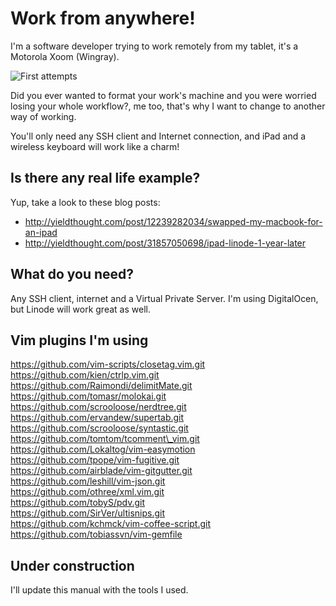 # Work from anywhere!

I'm a software developer trying to work remotely from my tablet, 
it's a Motorola Xoom (Wingray).

![First attempts](http://i.imgur.com/7PnsvDV.jpg)

Did you ever wanted to format your work's machine and you were
worried losing your whole workflow?, me too, that's why I want to
change to another way of working.

You'll only need any SSH client and Internet connection, and iPad
and a wireless keyboard will work like a charm!

## Is there any real life example?
Yup, take a look to these blog posts:
- http://yieldthought.com/post/12239282034/swapped-my-macbook-for-an-ipad
- http://yieldthought.com/post/31857050698/ipad-linode-1-year-later

## What do you need?
Any SSH client, internet and a Virtual Private Server. I'm using
DigitalOcen, but Linode will work great as well.

## Vim plugins I'm using
https://github.com/vim-scripts/closetag.vim.git   
https://github.com/kien/ctrlp.vim.git   
https://github.com/Raimondi/delimitMate.git   
https://github.com/tomasr/molokai.git   
https://github.com/scrooloose/nerdtree.git   
https://github.com/ervandew/supertab.git   
https://github.com/scrooloose/syntastic.git   
https://github.com/tomtom/tcomment\_vim.git   
https://github.com/Lokaltog/vim-easymotion   
https://github.com/tpope/vim-fugitive.git   
https://github.com/airblade/vim-gitgutter.git   
https://github.com/leshill/vim-json.git   
https://github.com/othree/xml.vim.git   
https://github.com/tobyS/pdv.git   
https://github.com/SirVer/ultisnips.git   
https://github.com/kchmck/vim-coffee-script.git   
https://github.com/tobiassvn/vim-gemfile   

## Under construction
I'll update this manual with the tools I used.
